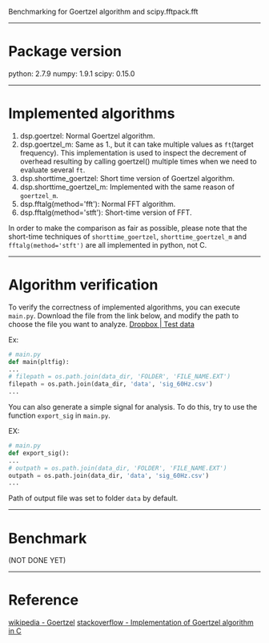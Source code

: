 Benchmarking for Goertzel algorithm and scipy.fftpack.fft

---
# Package version
python: 2.7.9
numpy: 1.9.1
scipy: 0.15.0

---
# Implemented algorithms
1. dsp.goertzel: Normal Goertzel algorithm.
2. dsp.goertzel_m: Same as 1., but it can take multiple values as `ft`(target frequency). This implementation is used to inspect the decrement of overhead resulting by calling goertzel() multiple times when we need to evaluate several `ft`.
3. dsp.shorttime_goertzel: Short time version of Goertzel algorithm.
4. dsp.shorttime_goertzel_m: Implemented with the same reason of `goertzel_m`.
5. dsp.fftalg(method='fft'): Normal FFT algorithm.
6. dsp.fftalg(method='stft'): Short-time version of FFT.

In order to make the comparison as fair as possible, please note that the short-time techniques of `shorttime_goertzel`, `shorttime_goertzel_m` and `fftalg(method='stft')` are all implemented in python, not C.  

---
# Algorithm verification
To verify the correctness of implemented algorithms, you can execute `main.py`.
Download the file from the link below, and modify the path to choose the file you want to analyze.
[Dropbox | Test data](https://www.dropbox.com/sh/w02sfh10sqom8y5/AAC1E5IB7vnfHxn93PHdh9hLa?dl=0)

Ex:
```python
# main.py
def main(pltfig):
...
# filepath = os.path.join(data_dir, 'FOLDER', 'FILE_NAME.EXT')
filepath = os.path.join(data_dir, 'data', 'sig_60Hz.csv')
...
```

You can also generate a simple signal for analysis.
To do this, try to use the function `export_sig` in `main.py`.

EX:
```python
# main.py
def export_sig():
...
# outpath = os.path.join(data_dir, 'FOLDER', 'FILE_NAME.EXT')
outpath = os.path.join(data_dir, 'data', 'sig_60Hz.csv')
...
```
Path of output file was set to folder `data` by default.

---
# Benchmark
(NOT DONE YET)


---
# Reference
[wikipedia - Goertzel](https://en.wikipedia.org/wiki/Goertzel_algorithm)
[stackoverflow - Implementation of Goertzel algorithm in C](http://stackoverflow.com/questions/11579367)
